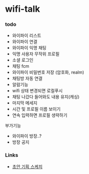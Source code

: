 # wifi-talk

### todo

- 와이파이 리스트
- 와이파이 연결
- 와이파이 익명 채팅
- 익명 사용자 무작위 프로필
- 소셜 로그인
- 채팅 fcm
- 와이파이 비밀번호 저장 (암호화, realm)
- 채팅방 자동 연결
- 알람기능
- wifi 상태 변경되면 로컬푸시
- 채팅 나갔다 들어와도 내용 유지(캐싱)
- 마지막 메세지
- 시간 및 프로필 이름 보이기
- 연속 입력하면 프로필 생략하기


부가기능
- 와이파이 방장..?
- 방장 공지


### Links

- [초안 기획 스케치](https://ovenapp.io/project/83Rcrlzv9EwDmIvBKybY5fD65kIoQKeF#uOKG6)
